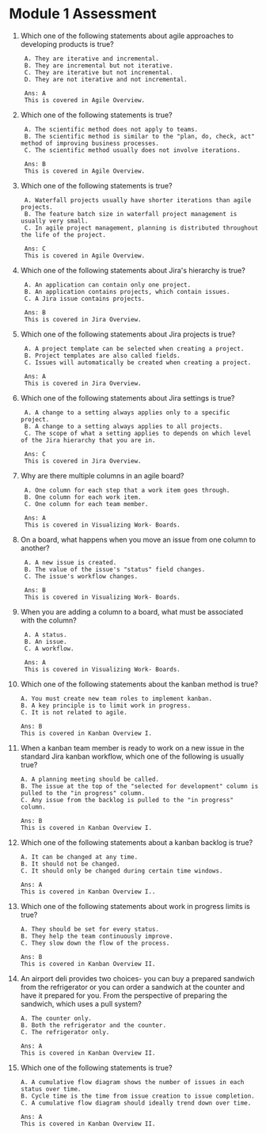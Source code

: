 # Module 1 Assessment
1. Which one of the following statements about agile approaches to developing products is true?

        A. They are iterative and incremental.
        B. They are incremental but not iterative.
        C. They are iterative but not incremental.
        D. They are not iterative and not incremental.

        Ans: A
        This is covered in Agile Overview.

2. Which one of the following statements is true?

        A. The scientific method does not apply to teams.
        B. The scientific method is similar to the "plan, do, check, act" method of improving business processes.
        C. The scientific method usually does not involve iterations.

        Ans: B
        This is covered in Agile Overview.

3. Which one of the following statements is true?

        A. Waterfall projects usually have shorter iterations than agile projects.
        B. The feature batch size in waterfall project management is usually very small.
        C. In agile project management, planning is distributed throughout the life of the project.

        Ans: C
        This is covered in Agile Overview.

4. Which one of the following statements about Jira's hierarchy is true?

        A. An application can contain only one project.
        B. An application contains projects, which contain issues.
        C. A Jira issue contains projects.

        Ans: B
        This is covered in Jira Overview.

5. Which one of the following statements about Jira projects is true?

        A. A project template can be selected when creating a project.
        B. Project templates are also called fields.
        C. Issues will automatically be created when creating a project.

        Ans: A
        This is covered in Jira Overview.

6. Which one of the following statements about Jira settings is true?

        A. A change to a setting always applies only to a specific project.
        B. A change to a setting always applies to all projects.
        C. The scope of what a setting applies to depends on which level of the Jira hierarchy that you are in.

        Ans: C
        This is covered in Jira Overview.

7. Why are there multiple columns in an agile board?

        A. One column for each step that a work item goes through.
        B. One column for each work item.
        C. One column for each team member.

        Ans: A
        This is covered in Visualizing Work- Boards.

8. On a board, what happens when you move an issue from one column to another?

        A. A new issue is created.
        B. The value of the issue's "status" field changes.
        C. The issue's workflow changes.

        Ans: B
        This is covered in Visualizing Work- Boards.

9. When you are adding a column to a board, what must be associated with the column?

        A. A status.
        B. An issue.
        C. A workflow.

        Ans: A
        This is covered in Visualizing Work- Boards.

10. Which one of the following statements about the kanban method is true?

        A. You must create new team roles to implement kanban.
        B. A key principle is to limit work in progress.
        C. It is not related to agile.

        Ans: B
        This is covered in Kanban Overview I.

11. When a kanban team member is ready to work on a new issue in the standard Jira kanban workflow, which one of the following is usually true?

        A. A planning meeting should be called.
        B. The issue at the top of the "selected for development" column is pulled to the "in progress" column.
        C. Any issue from the backlog is pulled to the "in progress" column.

        Ans: B
        This is covered in Kanban Overview I.

12. Which one of the following statements about a kanban backlog is true?

        A. It can be changed at any time.
        B. It should not be changed.
        C. It should only be changed during certain time windows.

        Ans: A
        This is covered in Kanban Overview I..

13. Which one of the following statements about work in progress limits is true?

        A. They should be set for every status.
        B. They help the team continuously improve.
        C. They slow down the flow of the process.

        Ans: B
        This is covered in Kanban Overview II.

14. An airport deli provides two choices- you can buy a prepared sandwich from the refrigerator or you can order a sandwich at the counter and have it prepared for you. From the perspective of preparing the sandwich, which uses a pull system?

        A. The counter only.
        B. Both the refrigerator and the counter.
        C. The refrigerator only.

        Ans: A
        This is covered in Kanban Overview II.

15. Which one of the following statements is true?

        A. A cumulative flow diagram shows the number of issues in each status over time.
        B. Cycle time is the time from issue creation to issue completion.
        C. A cumulative flow diagram should ideally trend down over time.

        Ans: A
        This is covered in Kanban Overview II.